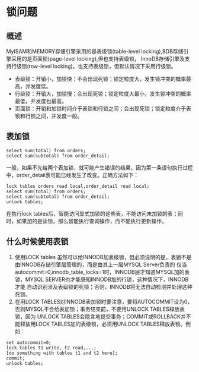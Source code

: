 # 锁问题
## 概述
MyISAM和MEMORY存储引擎采用的是表级锁(table-level locking),BDB存储引擎采用的是页面锁(page-level locking),但也支持表级锁，
InnoDB存储引擎及支持行级锁(row-level locking)，也支持表级锁，但默认情况下采用行级锁。  
- 表级锁：开销小，加锁快；不会出现死锁；锁定粒度大，发生锁冲突的概率最高，并发度低。  
- 行级锁：开销大，加锁慢；会出现死锁；锁定粒度大最小，发生锁冲突的概率最低，并发度也最高。  
- 页面锁：开销和加锁时间介于表锁和行锁之间；会出现死锁；锁定粒度介于表锁和行锁之间，并发度一般。  
## 表加锁
```
select sum(total) from orders;
select sum(subtotal) from order_detail;
```
一般，如果不先给两个表加锁，就可能产生错误的结果，因为第一条语句执行过程中，order_detail表可能已经发生了改变。正确方法如下：
```
lock tables orders read local,order_detail read local;
select sum(total) from orders;
select sum(subtotal) from order_detail;
unlock tables;
```
在执行lock tables后，智能访问显式加锁的这些表，不能访问未加锁的表；同时，如果加的是读锁，那么智能执行查询操作，而不能执行更新操作。  
## 什么时候使用表锁
1. 使用LOCK tables 虽然可以给INNODB加表级锁，但必须说明的是，表锁不是由INNODB存储引擎层管理的，而是由其上一层MYSQL Server负责的
仅当autocommit=0,innodb_table_locks=1时，INNODB层才知道MYSQL加的表锁，MYSQL SERVER也才能感知INNODB加的行锁，这种情况下，INNODB才能
自动识别涉及表级锁的死锁；否则，INNODB将无法自动检测并处理这种死锁。  
2. 在用LOCK TABLES对INNODB表加锁时要注意，要将AUTOCOMMIT设为0，否则MYSQL不会给表加锁；事务结束前，不要用UNLOCK TABLES释放表锁，因为
UNLOCK TABLES会隐含地提交事务；COMMIT或ROLLBACK并不能释放用LOCK TABLES加的表级锁，必须用UNLOCK TABLES释放表锁。例如：
```
set autocommit=0;
lock tables t1 write, t2 read,...;
[do something with tables t1 and t2 here];
commit;
unlock tables;
```
